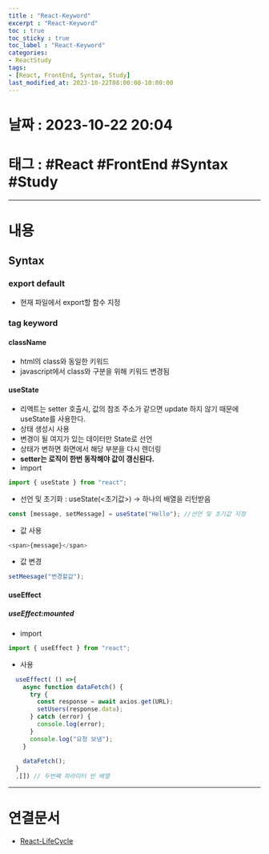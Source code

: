 ```yaml
---
title : "React-Keyword"
excerpt : "React-Keyword"
toc : true
toc_sticky : true
toc_label : "React-Keyword"
categories:
- ReactStudy
tags:
- [React, FrontEnd, Syntax, Study]
last_modified_at: 2023-10-22T08:00:00-10:00:00
---
```


# 날짜 : 2023-10-22 20:04

# 태그 : #React #FrontEnd #Syntax #Study 
---

# 내용

## Syntax

### export default
- 현재 파일에서 export할 함수 지정

### tag keyword

#### className
- html의 class와 동일한 키워드
- javascript에서 class와 구분을 위해 키워드 변경됨

#### **useState**
- 리액트는 setter 호출시, 값의 참조 주소가 같으면 update 하지 않기 때문에 useState를 사용한다.
- 상태 생성시 사용
- 변경이 될 여지가 있는 데이터만 State로 선언
- 상태가 변하면 화면에서 해당 부분을 다시 렌더링
- **setter는 로직이 한번 동작해야 값이 갱신된다.**
- import

```javascript
import { useState } from "react";
```

- 선언 및 초기화 : useState(<초기값>) -> 하나의 배열을 리턴받음

```javascript
const [message, setMessage] = useState("Hello"); //선언 및 초기값 지정
```

- 값 사용

```javascript
<span>{message}</span>
```

- 값 변경

```javascript
setMeesage("변경할값");
```

#### useEffect

##### useEffect:mounted
- import

```javascript
import { useEffect } from "react";
```

- 사용

```javascript
  useEffect( () =>{
    async function dataFetch() {
      try {
        const response = await axios.get(URL);
        setUsers(response.data);
      } catch (error) {
        console.log(error);
      }
      console.log("요청 보냄");
    }
  
    dataFetch();
  }
  ,[]) // 두번째 파라미터 빈 배열
```

---

# 연결문서
- [React-LifeCycle](../../ReactStudy/ReactStudy-React-LifeCycle)